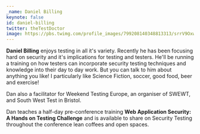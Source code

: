 ```yaml
---
_name: Daniel Billing
keynote: false
id: daniel-billing
twitter: theTestDoctor
image: https://pbs.twimg.com/profile_images/799208140348813313/srrV9Oxw.jpg
---
```

**Daniel Billing** enjoys testing in all it's variety. Recently he has been focusing hard on security and it's implications for testing and testers. He'll be running a training on how testers can incorporate security testing techniques and knowledge into their day to day work. But you can talk to him about anything you like! I particularly like Science Fiction, soccer, good food, beer and exercise!

Dan also a facilitator for Weekend Testing Europe, an organiser of SWEWT, and South West Test in Bristol.

Dan teaches a half-day pre-conference training **Web Application Security: A Hands on Testing Challenge** and is available to share on Security Testing throughout the conference lean coffees and open spaces. 
